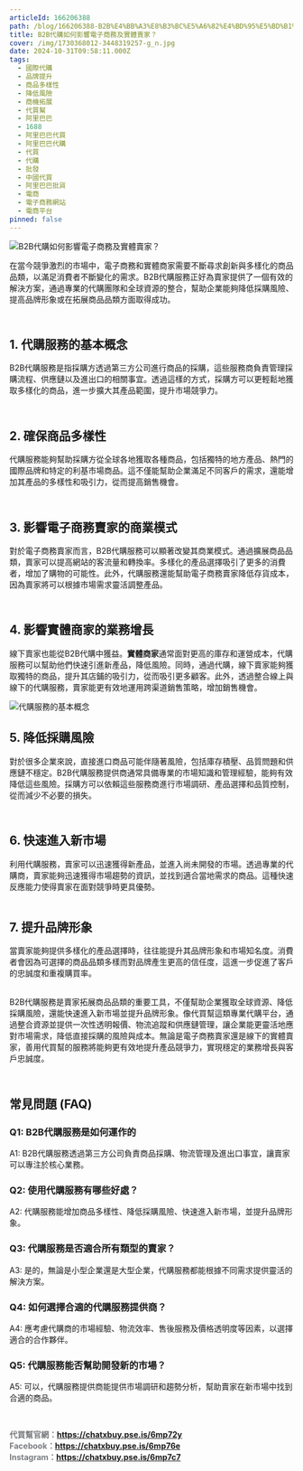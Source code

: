```yaml
---
articleId: 166206388
path: /blog/166206388-B2B%E4%BB%A3%E8%B3%BC%E5%A6%82%E4%BD%95%E5%BD%B1%E9%9F%BF%E9%9B%BB%E5%AD%90%E5%95%86%E5%8B%99%E5%8F%8A%E5%AF%A6%E9%AB%94%E8%B3%A3%E5%AE%B6%EF%BC%9F
title: B2B代購如何影響電子商務及實體賣家？
cover: /img/1730368012-3448319257-g_n.jpg
date: 2024-10-31T09:58:11.000Z
tags:
  - 國際代購
  - 品牌提升
  - 商品多樣性
  - 降低風險
  - 商機拓展
  - 代買幫
  - 阿里巴巴
  - 1688
  - 阿里巴巴代買
  - 阿里巴巴代購
  - 代買
  - 代購
  - 批發
  - 中國代買
  - 阿里巴巴批貨
  - 電商
  - 電子商務網站
  - 電商平台
pinned: false
---
```

  <p><img alt="B2B代購如何影響電子商務及實體賣家？" src="/img/1730368012-3448319257-g_l.jpg" title="B2B代購如何影響電子商務及實體賣家？"></p>

<p>在當今競爭激烈的市場中，電子商務和實體商家需要不斷尋求創新與多樣化的商品品類，以滿足消費者不斷變化的需求。B2B代購服務正好為賣家提供了一個有效的解決方案，通過專業的代購團隊和全球資源的整合，幫助企業能夠降低採購風險、提高品牌形象或在拓展商品品類方面取得成功。</p>

<h2><br>
<strong>1. 代購服務的基本概念</strong></h2>

<p>B2B代購服務是指採購方透過第三方公司進行商品的採購，這些服務商負責管理採購流程、供應鏈以及進出口的相關事宜。透過這樣的方式，採購方可以更輕鬆地獲取多樣化的商品，進一步擴大其產品範圍，提升市場競爭力。</p>

<h2><br>
<strong>2. 確保商品多樣性</strong></h2>

<p>代購服務能夠幫助採購方從全球各地獲取各種商品，包括獨特的地方產品、熱門的國際品牌和特定的利基市場商品。這不僅能幫助企業滿足不同客戶的需求，還能增加其產品的多樣性和吸引力，從而提高銷售機會。</p>

<h2><br>
<strong>3. 影響電子商務賣家的商業模式</strong></h2>

<p>對於電子商務賣家而言，B2B代購服務可以顯著改變其商業模式。通過擴展商品品類，賣家可以提高網站的客流量和轉換率。多樣化的產品選擇吸引了更多的消費者，增加了購物的可能性。此外，代購服務還能幫助電子商務賣家降低存貨成本，因為賣家將可以根據市場需求靈活調整產品。</p>

<h2><br>
<strong>4. 影響實體商家的業務增長</strong></h2>

<p>線下賣家也能從B2B代購中獲益。<strong>實體商家</strong>通常面對更高的庫存和運營成本，代購服務可以幫助他們快速引進新產品，降低風險。同時，通過代購，線下賣家能夠獲取獨特的商品，提升其店鋪的吸引力，從而吸引更多顧客。此外，透過整合線上與線下的代購服務，賣家能更有效地運用跨渠道銷售策略，增加銷售機會。</p>

<p><img alt="代購服務的基本概念" src="/img/1730368012-1990749286-g_l.jpg" title="代購服務的基本概念"></p>

<h2><strong>5. 降低採購風險</strong></h2>

<p>對於很多企業來說，直接進口商品可能伴隨著風險，包括庫存積壓、品質問題和供應鏈不穩定。B2B代購服務提供商通常具備專業的市場知識和管理經驗，能夠有效降低這些風險。採購方可以依賴這些服務商進行市場調研、產品選擇和品質控制，從而減少不必要的損失。</p>

<h2><br>
<strong>6. 快速進入新市場</strong></h2>

<p>利用代購服務，賣家可以迅速獲得新產品，並進入尚未開發的市場。透過專業的代購商，賣家能夠迅速獲得市場趨勢的資訊，並找到適合當地需求的商品。這種快速反應能力使得賣家在面對競爭時更具優勢。<br>
&nbsp;</p>

<h2><strong>7. 提升品牌形象</strong></h2>

<p>當賣家能夠提供多樣化的產品選擇時，往往能提升其品牌形象和市場知名度。消費者會因為可選擇的商品品類多樣而對品牌產生更高的信任度，這進一步促進了客戶的忠誠度和重複購買率。</p>

<p><br>
B2B代購服務是賣家拓展商品品類的重要工具，不僅幫助企業獲取全球資源、降低採購風險，還能快速進入新市場並提升品牌形象。像代買幫這類專業代購平台，通過整合資源並提供一次性透明報價、物流追蹤和供應鏈管理，讓企業能更靈活地應對市場需求，降低直接採購的風險與成本。無論是電子商務賣家還是線下的實體賣家，善用代買幫的服務將能夠更有效地提升產品競爭力，實現穩定的業務增長與客戶忠誠度。</p>

<h2><br>
<strong>常見問題 (FAQ)</strong></h2>

<h3><strong>Q1: B2B代購服務是如何運作的</strong></h3>

<p>A1: B2B代購服務透過第三方公司負責商品採購、物流管理及進出口事宜，讓賣家可以專注於核心業務。</p>

<h3><strong>Q2: 使用代購服務有哪些好處？</strong></h3>

<p>A2: 代購服務能增加商品多樣性、降低採購風險、快速進入新市場，並提升品牌形象。</p>

<h3><strong>Q3: 代購服務是否適合所有類型的賣家？</strong></h3>

<p>A3: 是的，無論是小型企業還是大型企業，代購服務都能根據不同需求提供靈活的解決方案。</p>

<h3><strong>Q4: 如何選擇合適的代購服務提供商？</strong></h3>

<p>A4: 應考慮代購商的市場經驗、物流效率、售後服務及價格透明度等因素，以選擇適合的合作夥伴。</p>

<h3><strong>Q5: 代購服務能否幫助開發新的市場？</strong></h3>

<p>A5: 可以，代購服務提供商能提供市場調研和趨勢分析，幫助賣家在新市場中找到合適的商品。</p>

<p>&nbsp;</p>

<p><strong><span style="--original-color:#212529; color:#7a7c7f" textcolor="#212529">代買幫官網：</span></strong><a href="https://chatxbuy.pse.is/6mp72y"><strong>https://chatxbuy.pse.is/6mp72y</strong></a><br>
<strong><span style="--original-color:#212529; color:#7a7c7f" textcolor="#212529">Facebook：</span></strong><a href="https://chatxbuy.pse.is/6mp76e"><strong>https://chatxbuy.pse.is/6mp76e</strong></a><br>
<strong><span style="--original-color:#212529; color:#7a7c7f" textcolor="#212529">Instagram：</span></strong><a href="https://chatxbuy.pse.is/6mp7c7"><strong>https://chatxbuy.pse.is/6mp7c7</strong></a></p>

  